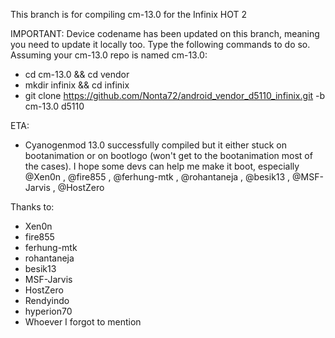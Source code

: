 This branch is for compiling cm-13.0 for the Infinix HOT 2

IMPORTANT: Device codename has been updated on this branch, meaning you need to update it locally too. Type the following commands to do so.
Assuming your cm-13.0 repo is named cm-13.0:

- cd cm-13.0 && cd vendor
- mkdir infinix && cd infinix
- git clone https://github.com/Nonta72/android_vendor_d5110_infinix.git -b cm-13.0 d5110

ETA:

- Cyanogenmod 13.0 successfully compiled but it either stuck on bootanimation or on bootlogo (won't get to the bootanimation most of the cases). I hope some devs can help me make it boot, especially @Xen0n , @fire855 , @ferhung-mtk , @rohantaneja , @besik13 , @MSF-Jarvis , @HostZero

Thanks to:

- Xen0n
- fire855
- ferhung-mtk
- rohantaneja
- besik13
- MSF-Jarvis
- HostZero
- Rendyindo
- hyperion70
- Whoever I forgot to mention
